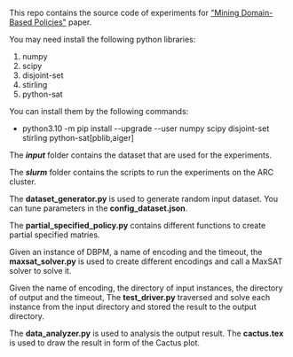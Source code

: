 This repo contains the source code of experiments for ["Mining Domain-Based Policies"](https://doi.org/10.1145/3626232.3653265) paper.

You may need install the following python libraries:
1. numpy 
2. scipy 
3. disjoint-set 
4. stirling 
5. python-sat

You can install them by the following commands:
- python3.10 -m pip install --upgrade --user numpy scipy disjoint-set stirling python-sat[pblib,aiger]

The **_input_** folder contains the dataset that are used for the experiments.

The **_slurm_** folder contains the scripts to run the experiments on the ARC cluster.

The **dataset_generator.py** is used to generate random input dataset.
You can tune parameters in the **config_dataset.json**.

The **partial_specified_policy.py** contains different functions to create partial specified matries.

Given an instance of DBPM, a name of encoding and the timeout, 
the **maxsat_solver.py** is used to create different encodings and call a MaxSAT solver to solve it. 

Given the name of encoding, the directory of input instances, the directory of output and the timeout,
The **test_driver.py** traversed and solve each instance from the input directory and stored the result to the output directory.

The **data_analyzer.py** is used to analysis the output result.
The **cactus.tex** is used to draw the result in form of the Cactus plot.
